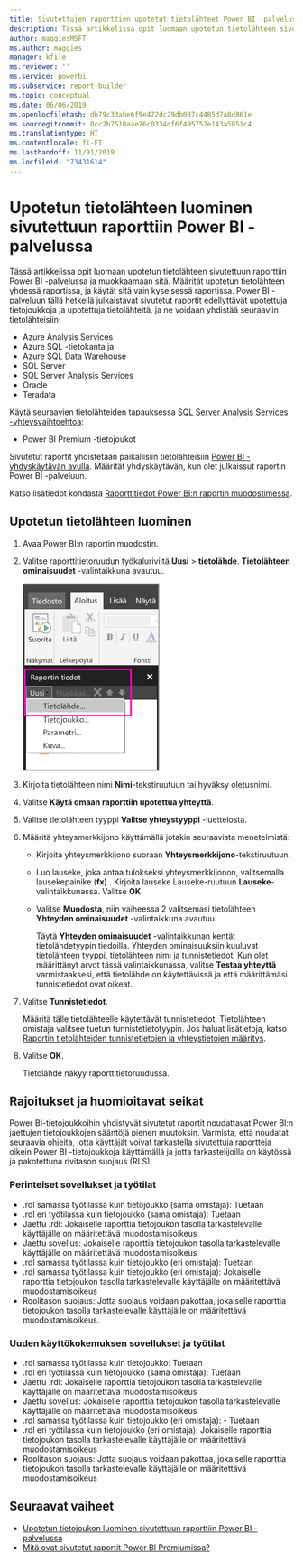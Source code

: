 ```yaml
---
title: Sivutettujen raporttien upotetut tietolähteet Power BI -palvelussa
description: Tässä artikkelissa opit luomaan upotetun tietolähteen sivutettuun raporttiin Power BI -palvelussa ja muokkaamaan sitä.
author: maggiesMSFT
ms.author: maggies
manager: kfile
ms.reviewer: ''
ms.service: powerbi
ms.subservice: report-builder
ms.topic: conceptual
ms.date: 06/06/2019
ms.openlocfilehash: db79c33abe6f9e472dc29db007c4485d7a8d861e
ms.sourcegitcommit: 8cc2b7510aae76c0334df6f495752e143a5851c4
ms.translationtype: HT
ms.contentlocale: fi-FI
ms.lasthandoff: 11/01/2019
ms.locfileid: "73431614"
---
```

# <a name="create-an-embedded-data-source-for-paginated-reports-in-the-power-bi-service"></a>Upotetun tietolähteen luominen sivutettuun raporttiin Power BI -palvelussa

Tässä artikkelissa opit luomaan upotetun tietolähteen sivutettuun raporttiin Power BI -palvelussa ja muokkaamaan sitä. Määrität upotetun tietolähteen yhdessä raportissa, ja käytät sitä vain kyseisessä raportissa. Power BI -palveluun tällä hetkellä julkaistavat sivutetut raportit edellyttävät upotettuja tietojoukkoja ja upotettuja tietolähteitä, ja ne voidaan yhdistää seuraaviin tietolähteisiin:

- Azure Analysis Services
- Azure SQL -tietokanta ja 
- Azure SQL Data Warehouse
- SQL Server
- SQL Server Analysis Services
- Oracle 
- Teradata 

Käytä seuraavien tietolähteiden tapauksessa [SQL Server Analysis Services -yhteysvaihtoehtoa](service-premium-connect-tools.md):

- Power BI Premium -tietojoukot

Sivutetut raportit yhdistetään paikallisiin tietolähteisiin [Power BI -yhdyskäytävän avulla](service-gateway-onprem.md). Määrität yhdyskäytävän, kun olet julkaissut raportin Power BI -palveluun.

Katso lisätiedot kohdasta [Raporttitiedot Power BI:n raportin muodostimessa](report-builder-data.md).

## <a name="create-an-embedded-data-source"></a>Upotetun tietolähteen luominen
  
1. Avaa Power BI:n raportin muodostin.

1. Valitse raporttitietoruudun työkaluriviltä **Uusi** > **tietolähde**. **Tietolähteen ominaisuudet** -valintaikkuna avautuu.

    ![Uusi tietolähde](media/paginated-reports-embedded-data-source/power-bi-paginated-new-data-source.png)
  
2.  Kirjoita tietolähteen nimi **Nimi**-tekstiruutuun tai hyväksy oletusnimi.  
  
3.  Valitse **Käytä omaan raporttiin upotettua yhteyttä**.  
  
1.  Valitse tietolähteen tyyppi **Valitse yhteystyyppi** -luettelosta. 

1.  Määritä yhteysmerkkijono käyttämällä jotakin seuraavista menetelmistä:  
  
    -   Kirjoita yhteysmerkkijono suoraan **Yhteysmerkkijono**-tekstiruutuun. 
  
    -   Luo lauseke, joka antaa tulokseksi yhteysmerkkijonon, valitsemalla lausekepainike (**fx)** . Kirjoita lauseke Lauseke-ruutuun **Lauseke**-valintaikkunassa. Valitse **OK**. 
  
    -   Valitse **Muodosta**, niin vaiheessa 2 valitsemasi tietolähteen **Yhteyden ominaisuudet** -valintaikkuna avautuu.  
  
        Täytä **Yhteyden ominaisuudet** -valintaikkunan kentät tietolähdetyypin tiedoilla. Yhteyden ominaisuuksiin kuuluvat tietolähteen tyyppi, tietolähteen nimi ja tunnistetiedot. Kun olet määrittänyt arvot tässä valintaikkunassa, valitse **Testaa yhteyttä** varmistaaksesi, että tietolähde on käytettävissä ja että määrittämäsi tunnistetiedot ovat oikeat.  
  
4.  Valitse **Tunnistetiedot**.  
  
     Määritä tälle tietolähteelle käytettävät tunnistetiedot. Tietolähteen omistaja valitsee tuetun tunnistetietotyypin. Jos haluat lisätietoja, katso [Raportin tietolähteiden tunnistetietojen ja yhteystietojen määritys](https://docs.microsoft.com/sql/reporting-services/report-data/specify-credential-and-connection-information-for-report-data-sources).
  
5.  Valitse **OK**.  
  
     Tietolähde näkyy raporttitietoruudussa.  
     
## <a name="limitations-and-considerations"></a>Rajoitukset ja huomioitavat seikat

Power BI-tietojoukkoihin yhdistyvät sivutetut raportit noudattavat Power BI:n jaettujen tietojoukkojen sääntöjä pienen muutoksin.  Varmista, että noudatat seuraavia ohjeita, jotta käyttäjät voivat tarkastella sivutettuja raportteja oikein Power BI -tietojoukkoja käyttämällä ja jotta tarkastelijoilla on käytössä ja pakotettuna rivitason suojaus (RLS):

### <a name="classic-apps-and-workspaces"></a>Perinteiset sovellukset ja työtilat

- .rdl samassa työtilassa kuin tietojoukko (sama omistaja): Tuetaan
- .rdl eri työtilassa kuin tietojoukko (sama omistaja): Tuetaan
- Jaettu .rdl: Jokaiselle raporttia tietojoukon tasolla tarkastelevalle käyttäjälle on määritettävä muodostamisoikeus
- Jaettu sovellus: Jokaiselle raporttia tietojoukon tasolla tarkastelevalle käyttäjälle on määritettävä muodostamisoikeus
- .rdl samassa työtilassa kuin tietojoukko (eri omistaja): Tuetaan
- .rdl samassa työtilassa kuin tietojoukko (eri omistaja): Jokaiselle raporttia tietojoukon tasolla tarkastelevalle käyttäjälle on määritettävä muodostamisoikeus
- Roolitason suojaus: Jotta suojaus voidaan pakottaa, jokaiselle raporttia tietojoukon tasolla tarkastelevalle käyttäjälle on määritettävä muodostamisoikeus.

### <a name="new-experience-apps-and-workspaces"></a>Uuden käyttökokemuksen sovellukset ja työtilat

- .rdl samassa työtilassa kuin tietojoukko: Tuetaan
- .rdl eri työtilassa kuin tietojoukko (sama omistaja): Tuetaan
- Jaettu .rdl: Jokaiselle raporttia tietojoukon tasolla tarkastelevalle käyttäjälle on määritettävä muodostamisoikeus
- Jaettu sovellus: Jokaiselle raporttia tietojoukon tasolla tarkastelevalle käyttäjälle on määritettävä muodostamisoikeus
- .rdl samassa työtilassa kuin tietojoukko (eri omistaja): - Tuetaan
- .rdl eri työtilassa kuin tietojoukko (eri omistaja): Jokaiselle raporttia tietojoukon tasolla tarkastelevalle käyttäjälle on määritettävä muodostamisoikeus
- Roolitason suojaus: Jotta suojaus voidaan pakottaa, jokaiselle raporttia tietojoukon tasolla tarkastelevalle käyttäjälle on määritettävä muodostamisoikeus

## <a name="next-steps"></a>Seuraavat vaiheet

- [Upotetun tietojoukon luominen sivutettuun raporttiin Power BI -palvelussa](paginated-reports-create-embedded-dataset.md)
- [Mitä ovat sivutetut raportit Power BI Premiumissa?](paginated-reports-report-builder-power-bi.md)
